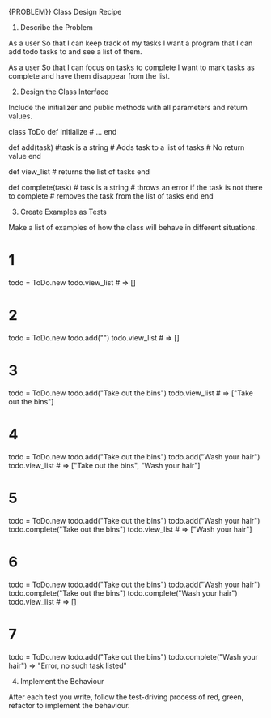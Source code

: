 {PROBLEM}} Class Design Recipe

1. Describe the Problem

As a user
So that I can keep track of my tasks
I want a program that I can add todo tasks to and see a list of them.

As a user
So that I can focus on tasks to complete
I want to mark tasks as complete and have them disappear from the list.

2. Design the Class Interface

Include the initializer and public methods with all parameters and return values.

class ToDo
  def initialize
    # ...
  end

  def add(task) #task is a string
    # Adds task to a list of tasks
    # No return value
  end

  def view_list
    # returns the list of tasks
  end

  def complete(task) # task is a string
    # throws an error if the task is not there to complete
    # removes the task from the list of tasks
  end
end


3. Create Examples as Tests

Make a list of examples of how the class will behave in different situations.

# 1
todo = ToDo.new
todo.view_list # => []

# 2
todo = ToDo.new
todo.add("")
todo.view_list # => []

# 3
todo = ToDo.new
todo.add("Take out the bins")
todo.view_list # => ["Take out the bins"]

# 4
todo = ToDo.new
todo.add("Take out the bins")
todo.add("Wash your hair")
todo.view_list # => ["Take out the bins", "Wash your hair"]

# 5
todo = ToDo.new
todo.add("Take out the bins")
todo.add("Wash your hair")
todo.complete("Take out the bins")
todo.view_list # => ["Wash your hair"]

# 6
todo = ToDo.new
todo.add("Take out the bins")
todo.add("Wash your hair")
todo.complete("Take out the bins")
todo.complete("Wash your hair")
todo.view_list # => []

# 7
todo = ToDo.new
todo.add("Take out the bins")
todo.complete("Wash your hair") => "Error, no such task listed"


4. Implement the Behaviour

After each test you write, follow the test-driving process of red, green, refactor to implement the behaviour.